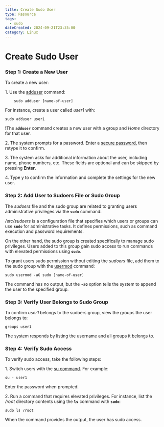 ```yaml
---
title: Create Sudo User
type: Resource
tags:
  - sudo
dateCreated: 2024-09-21T23:35:00
category: Linux
---
```


# Create Sudo User
### Step 1: Create a New User

To create a new user:

1\. Use the [adduser](https://phoenixnap.com/kb/linux-adduser) command:

```
	sudo adduser [name-of-user]
```

For instance, create a user called _user1_ with:

```
sudo adduser user1
```

!The **`adduser`** command creates a new user with a group and _Home_ directory for that user.

2\. The system prompts for a password. Enter a [secure password](https://phoenixnap.com/blog/strong-great-password-ideas), then retype it to confirm.

3\. The system asks for additional information about the user, including name, phone numbers, etc. These fields are optional and can be skipped by pressing **Enter**.

4\. Type y to confirm the information and complete the settings for the new user.

### Step 2: Add User to Sudoers File or Sudo Group

The _sudoers_ file and the sudo group are related to granting users administrative privileges via the **`sudo`** command.

_/etc/sudoers_ is a configuration file that specifies which users or groups can use **`sudo`** for administrative tasks. It defines permissions, such as command execution and password requirements.

On the other hand, the sudo group is created specifically to manage sudo privileges. Users added to this group gain sudo access to run commands with elevated permissions using **`sudo`**.

To grant users sudo permission without editing the _sudoers_ file, add them to the sudo group with the [usermod](https://phoenixnap.com/kb/usermod-linux) command:

```
sudo usermod -aG sudo [name-of-user]
```

The command has no output, but the **`-aG`** option tells the system to append the user to the specified group.

### Step 3: Verify User Belongs to Sudo Group

To confirm _user1_ belongs to the sudoers group, view the groups the user belongs to:

```
groups user1
```

The system responds by listing the username and all groups it belongs to.

### Step 4: Verify Sudo Access

To verify sudo access, take the following steps:

1\. Switch users with the [su command](https://phoenixnap.com/kb/su-command-linux-examples). For example:

```
su - user1
```

Enter the password when prompted.

2\. Run a command that requires elevated privileges. For instance, list the _/root_ directory contents using the **`ls`** command with **`sudo`**:

```
sudo ls /root
```

When the command provides the output, the user has sudo access.